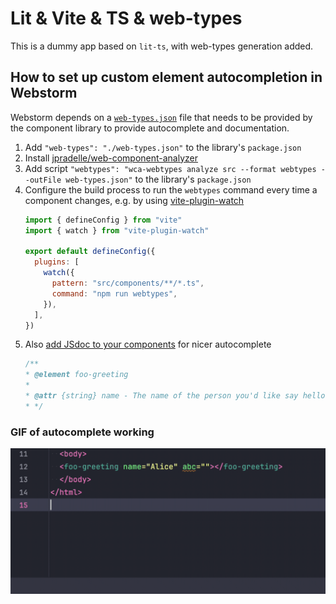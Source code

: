# Lit & Vite & TS & web-types

This is a dummy app based on `lit-ts`, with web-types generation added.

## How to set up custom element autocompletion in Webstorm

Webstorm depends on a [`web-types.json`](https://github.com/JetBrains/web-types) file that needs to be provided by the component library to provide autocomplete and documentation.

1. Add `"web-types": "./web-types.json"` to the library's `package.json`
2. Install [jpradelle/web-component-analyzer](https://github.com/jpradelle/web-component-analyzer/)
3. Add script `"webtypes": "wca-webtypes analyze src --format webtypes --outFile web-types.json"` to the library's `package.json`
4. Configure the build process to run the `webtypes` command every time a component changes, e.g. by using [vite-plugin-watch](https://www.npmjs.com/package/vite-plugin-watch)
    ```js
    import { defineConfig } from "vite"
    import { watch } from "vite-plugin-watch"
    
    export default defineConfig({
      plugins: [
        watch({
          pattern: "src/components/**/*.ts",
          command: "npm run webtypes",
        }),
      ],
    })
    ```
5. Also [add JSdoc to your components](https://github.com/runem/web-component-analyzer?tab=readme-ov-file#-how-to-document-your-components-using-jsdoc) for nicer autocomplete
    ```js
    /**
    * @element foo-greeting
    *
    * @attr {string} name - The name of the person you'd like say hello to
    * */
    ```

### GIF of autocomplete working

![](./docs/autocomplete-demo.gif)
